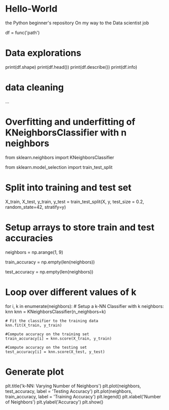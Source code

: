 # Hello-World
the Python beginner's repository
On my way to the Data scientist job

df = func('path')
# Data explorations

print(df.shape)
print(df.head())
print(df.describe())
print(df.info)

# data cleaning 
...

# Overfitting and underfitting of KNeighborsClassifier with n neighbors

from sklearn.neighbors import KNeighborsClassifier 

from sklearn.model_selection import train_test_split

# Split into training and test set
X_train, X_test, y_train, y_test = train_test_split(X, y, test_size = 0.2, random_state=42, stratify=y)

# Setup arrays to store train and test accuracies
neighbors = np.arange(1, 9)

train_accuracy = np.empty(len(neighbors))

test_accuracy = np.empty(len(neighbors))

# Loop over different values of k 
for i, k in enumerate(neighbors):
    # Setup a k-NN Classifier with k neighbors: knn
    knn = KNeighborsClassifier(n_neighbors=k)

    # Fit the classifier to the training data
    knn.fit(X_train, y_train)
    
    #Compute accuracy on the training set
    train_accuracy[i] = knn.score(X_train, y_train)

    #Compute accuracy on the testing set
    test_accuracy[i] = knn.score(X_test, y_test)

# Generate plot
plt.title('k-NN: Varying Number of Neighbors')
plt.plot(neighbors, test_accuracy, label = 'Testing Accuracy')
plt.plot(neighbors, train_accuracy, label = 'Training Accuracy')
plt.legend()
plt.xlabel('Number of Neighbors')
plt.ylabel('Accuracy')
plt.show()
